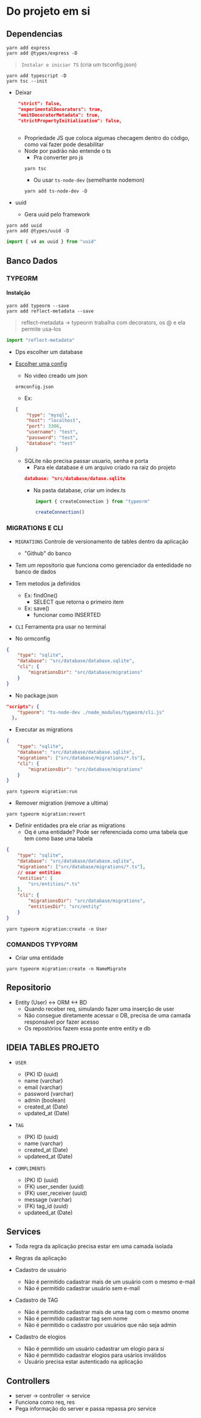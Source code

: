 # Do projeto em si
## Dependencias
```
yarn add express 
yarn add @types/express -D
```
> `Instalar e iniciar TS` (cria um tsconfig.json)
```
yarn add typescript -D
yarn tsc --init
```
* Deixar 
    ```json
     "strict": false,
     "experimentalDecorators": true,
     "emitDecoratorMetadata": true,
     "strictPropertyInitialization": false, 
     
    ```
    * Propriedade JS que coloca algumas checagem dentro do código, como vai fazer pode desabilitar
    * Node por padrão não entende o ts
        * Pra converter pro js
        ```
        yarn tsc
        ```
        * Ou usar `ts-node-dev` (semelhante nodemon)
        ```
        yarn add ts-node-dev -D
        ```

* uuid
    * Gera uuid pelo framework
```
yarn add uuid
yarn add @types/uuid -D
```
```ts
import { v4 as uuid } from "uuid"
```

## Banco Dados
### TYPEORM
#### Instalção
```
yarn add typeorm --save
yarn add reflect-metadata --save
```
> reflect-metadata -> typeorm trabalha com decorators, os @ e ela permite usa-los

```ts
import "reflect-metadata"
```
* Dps escolher um database

* [Escolher uma config](https://typeorm.io/#/using-ormconfig)
    * No video creado um json
    ```
    ormconfig.json
    ```

    * Ex:
    ```json
    {
        "type": "mysql",
        "host": "localhost",
        "port": 3306,
        "username": "test",
        "password": "test",
        "database": "test"
    }
    ```
    * SQLite não precisa passar usuario, senha e porta
        * Para ele database é um arquivo criado na raiz do projeto
        ```json
        database: "src/database/datase.sqlite
        ```
        * Na pasta database, criar um index.ts
        ```ts
            import { createConnection } from "typeorm"

            createConnection()
        ```

### MIGRATIONS E CLI
* `MIGRATIONS` Controle de versionamento de tables dentro da aplicação
    * "Github" do banco

* Tem um repositorio que funciona como gerenciador da entedidade no banco de dados
* Tem metodos ja definidos
    * Ex: findOne()
        * SELECT que retorna o primeiro item
    * Ex: save() 
        * funcionar como INSERTED

* `CLI` Ferramenta pra usar no terminal
* No ormconfig
```json
{
    "type": "sqlite",
    "database": "src/database/database.sqlite",
    "cli": {
        "migrationsDir": "src/database/migrations"
    }
}
```

* No package.json
```json
"scripts": {
    "typeorm": "ts-node-dev ./node_modules/typeorm/cli.js"
  },
```


* Executar as migrations
```json
{
    "type": "sqlite",
    "database": "src/database/database.sqlite",
    "migrations": ["src/database/migrations/*.ts"],
    "cli": {
        "migrationsDir": "src/database/migrations"
    }
}
```

```
yarn typeorm migration:run
```
* Remover migration (remove a ultima)
```
yarn typeorm migration:revert
```

* Definir entidades pra ele criar as migrations
    * Oq é uma entidade? Pode ser referenciada como uma tabela que tem como base uma tabela
```json
{
    "type": "sqlite",
    "database": "src/database/database.sqlite",
    "migrations": ["src/database/migrations/*.ts"],
    // usar entities
    "entities": [
        "src/entities/*.ts"
    ],
    "cli": {
        "migrationsDir": "src/database/migrations",
        "entitiesDir": "src/entity"
    }
}
```

```
yarn typeorm migration:create -n User
```


### COMANDOS TYPYORM
* Criar uma entidade
```
yarn typeorm migration:create -n NameMigrate
```
    
## Repositorio
* Entity (User) <-> ORM <-> BD
    * Quando receber req, simulando fazer uma inserção de user
    * Não consegue diretamente acessar o DB, precisa de uma camada responsável por fazer acesso
    * Os repostórios fazem essa ponte entre entity e db


## IDEIA TABLES PROJETO
* `USER`
    * (PK) ID (uuid)
    * name (varchar)
    * email (varchar)
    * password (varchar)
    * admin (boolean)
    * created_at (Date)
    * updated_at (Date)

* `TAG`
    * (PK) ID (uuid)
    * name (varchar)
    * created_at (Date)
    * updateed_at (Date)

* `COMPLIMENTS`
    * (PK) ID (uuid)
    * (FK) user_sender (uuid)
    * (FK) user_receiver (uuid)
    * message (varchar)
    * (FK) tag_id (uuid)
    * updateed_at (Date)


## Services 
* Toda regra da aplicação precisa estar em uma camada isolada
* Regras da aplicação
* Cadastro de usuário
    * Não é permitido cadastrar mais de um usuário com o mesmo e-mail
    * Não é permitido cadastrar usuário sem e-mail

* Cadastro de TAG
    * Não é permitido cadastrar mais de uma tag com o mesmo onome
    * Não é permitido cadastrar tag sem nome
    * Não é permitido o cadastro por usuários que não seja admin
    
* Cadastro de elogios
    * Não é permitido um usuário cadastrar um elogio para si
    * Não é permitido cadastrar elogios para usários inválidos
    * Usuário precisa estar autenticado na aplicação

## Controllers
* server -> controller -> service 
* Funciona como req, res 
* Pega informação do server e passa repassa pro service
